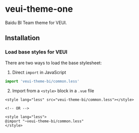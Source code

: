 # veui-theme-one

Baidu BI Team theme for VEUI.

## Installation

### Load base styles for VEUI

There are two ways to load the base stylesheet:

1. Direct `import` in JavaScript

  ```js
  import 'veui-theme-bi/common.less'
  ```

2. Import from a `<style>` block in a `.vue` file

  ```vue
  <style lang="less" src="veui-theme-bi/common.less"></style>

  <!-- OR -->

  <style lang="less">
  @import "~veui-theme-bi/common.less"
  </style>
  ```
